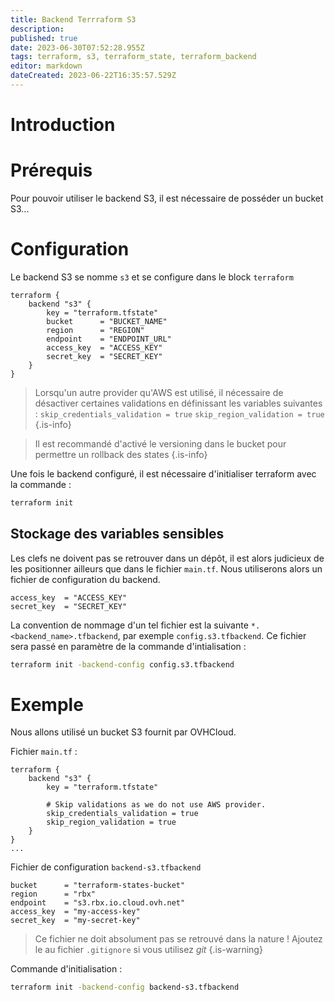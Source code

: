```yaml
---
title: Backend Terrraform S3 
description: 
published: true
date: 2023-06-30T07:52:28.955Z
tags: terraform, s3, terraform_state, terraform_backend
editor: markdown
dateCreated: 2023-06-22T16:35:57.529Z
---
```


# Introduction

# Prérequis
Pour pouvoir utiliser le backend S3, il est nécessaire de posséder un bucket S3...

# Configuration
Le backend S3 se nomme `s3` et se configure dans le block `terraform`
```hcl
terraform {
	backend "s3" {
		key = "terraform.tfstate"
		bucket      = "BUCKET_NAME"
		region      = "REGION"
		endpoint    = "ENDPOINT_URL"
		access_key  = "ACCESS_KEY"
		secret_key  = "SECRET_KEY"
	}
}
```
> Lorsqu'un autre provider qu'AWS est utilisé, il nécessaire de désactiver certaines validations en définissant les variables suivantes :
> `skip_credentials_validation = true`
> `skip_region_validation = true`
{.is-info}


> Il est recommandé d'activé le versioning dans le bucket pour permettre un rollback des states
{.is-info}

Une fois le backend configuré, il est nécessaire d'initialiser terraform avec la commande :
```bash
terraform init
```

## Stockage des variables sensibles
Les clefs ne doivent pas se retrouver dans un dépôt, il est alors judicieux de les positionner ailleurs que dans le fichier `main.tf`. Nous utiliserons alors un fichier de configuration du backend.
```
access_key  = "ACCESS_KEY"
secret_key  = "SECRET_KEY"
```

La convention de nommage d'un tel fichier est la suivante `*.<backend_name>.tfbackend`, par exemple `config.s3.tfbackend`. Ce fichier sera passé en paramètre de la commande d'intialisation :
```bash
terraform init -backend-config config.s3.tfbackend
```

# Exemple
Nous allons utilisé un bucket S3 fournit par OVHCloud.

Fichier `main.tf` :
```hcl
terraform {
	backend "s3" {
		key = "terraform.tfstate"

		# Skip validations as we do not use AWS provider.
		skip_credentials_validation = true
		skip_region_validation = true
	}
}
...
```

Fichier de configuration `backend-s3.tfbackend`
```hcl
bucket      = "terraform-states-bucket"
region      = "rbx"
endpoint    = "s3.rbx.io.cloud.ovh.net"
access_key  = "my-access-key"
secret_key  = "my-secret-key"
```
> Ce fichier ne doit absolument pas se retrouvé dans la nature !
> Ajoutez le au fichier `.gitignore` si vous utilisez *git*
{.is-warning}

Commande d'initialisation :
```bash
terraform init -backend-config backend-s3.tfbackend
```